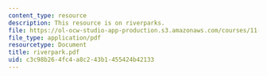 ```yaml
---
content_type: resource
description: This resource is on riverparks.
file: https://ol-ocw-studio-app-production.s3.amazonaws.com/courses/11-943-special-studies-in-urban-studies-and-planning-the-cardener-river-corridor-workshop-fall-2001/c3c98b264fc4a8c243b1455424b42133_riverpark.pdf
file_type: application/pdf
resourcetype: Document
title: riverpark.pdf
uid: c3c98b26-4fc4-a8c2-43b1-455424b42133
---
```


